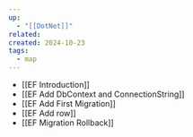 ```yaml
---
up:
  - "[[DotNet]]"
related: 
created: 2024-10-23
tags:
  - map
---
```

- [[EF Introduction]]
- [[EF Add DbContext and ConnectionString]]
- [[EF Add First Migration]]
- [[EF Add row]]
- [[EF Migration Rollback]]

